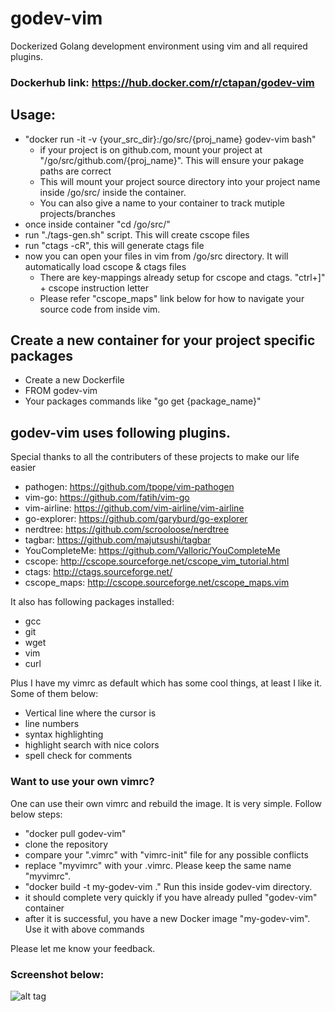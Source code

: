 # godev-vim
Dockerized Golang development environment using vim and all required plugins.

### Dockerhub link: https://hub.docker.com/r/ctapan/godev-vim

## Usage: 

* "docker run -it -v {your_src_dir}:/go/src/{proj_name} godev-vim bash"
  * if your project is on github.com, mount your project at "/go/src/github.com/{proj_name}". This will ensure your pakage paths are correct
  * This will mount your project source directory into your project name inside /go/src/ inside the container. 
  * You can also give a name to your container to track mutiple projects/branches
* once inside container "cd /go/src/"
* run "./tags-gen.sh" script. This will create cscope files
* run "ctags -cR", this will generate ctags file
* now you can open your files in vim from /go/src directory. It will automatically load cscope & ctags files
  * There are key-mappings already setup for cscope and ctags. "ctrl+]" + cscope instruction letter
  * Please refer "cscope_maps" link below for how to navigate your source code from inside vim.
  
  

## Create a new container for your project specific packages
* Create a new Dockerfile
* FROM godev-vim
* Your packages commands like "go get {package_name}"


## godev-vim uses following plugins. 
Special thanks to all the contributers of these projects to make our life easier
* pathogen: https://github.com/tpope/vim-pathogen
* vim-go: https://github.com/fatih/vim-go
* vim-airline: https://github.com/vim-airline/vim-airline
* go-explorer: https://github.com/garyburd/go-explorer
* nerdtree: https://github.com/scrooloose/nerdtree
* tagbar: https://github.com/majutsushi/tagbar
* YouCompleteMe: https://github.com/Valloric/YouCompleteMe
* cscope: http://cscope.sourceforge.net/cscope_vim_tutorial.html
* ctags: http://ctags.sourceforge.net/
* cscope_maps: http://cscope.sourceforge.net/cscope_maps.vim


It also has following packages installed:
* gcc
* git
* wget
* vim
* curl
 
Plus I have my vimrc as default which has some cool things, at least I like it. Some of them below:
* Vertical line where the cursor is
* line numbers
* syntax highlighting
* highlight search with nice colors
* spell check for comments


### Want to use your own vimrc?
One can use their own vimrc and rebuild the image. It is very simple. Follow below steps:
* "docker pull godev-vim"
* clone the repository
* compare your ".vimrc" with "vimrc-init" file for any possible conflicts
* replace "myvimrc" with your .vimrc. Please keep the same name "myvimrc". 
* "docker build -t my-godev-vim ." Run this inside godev-vim directory.
* it should complete very quickly if you have already pulled "godev-vim" container
* after it is successful, you have a new Docker image "my-godev-vim". Use it with above commands

Please let me know your feedback.


### Screenshot below:

![alt tag](https://cloud.githubusercontent.com/assets/11622864/16939512/2bcaaeee-4d37-11e6-8311-a30aa8e2b516.png)
